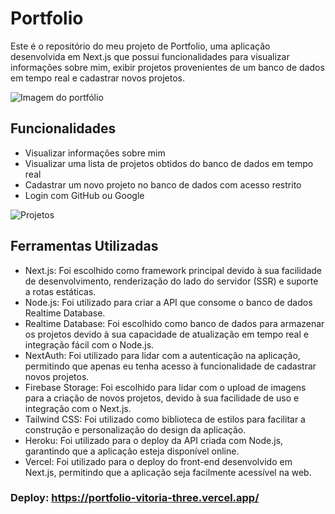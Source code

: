 # Portfolio
Este é o repositório do meu projeto de Portfolio, uma aplicação desenvolvida em Next.js que possui funcionalidades para visualizar informações sobre mim, exibir projetos provenientes de um banco de dados em tempo real e cadastrar novos projetos.


![Imagem do portfólio](https://firebasestorage.googleapis.com/v0/b/portf0lio-2b546.appspot.com/o/images%2Fporfolio-img.png?alt=media&token=704c816e-bfcf-4d5c-9bee-73f37a0c2577)

## Funcionalidades
- Visualizar informações sobre mim
- Visualizar uma lista de projetos obtidos do banco de dados em tempo real
- Cadastrar um novo projeto no banco de dados com acesso restrito
- Login com GitHub ou Google 

![Projetos](https://firebasestorage.googleapis.com/v0/b/portf0lio-2b546.appspot.com/o/images%2Fprojects.png?alt=media&token=c99cefee-f27a-4e80-bbc7-0cb550677cbd)

## Ferramentas Utilizadas
- Next.js: Foi escolhido como framework principal devido à sua facilidade de desenvolvimento, renderização do lado do servidor (SSR) e suporte a rotas estáticas.
- Node.js: Foi utilizado para criar a API que consome o banco de dados Realtime Database.
- Realtime Database: Foi escolhido como banco de dados para armazenar os projetos devido à sua capacidade de atualização em tempo real e integração fácil com o Node.js.
- NextAuth: Foi utilizado para lidar com a autenticação na aplicação, permitindo que apenas eu tenha acesso à funcionalidade de cadastrar novos projetos.
- Firebase Storage: Foi escolhido para lidar com o upload de imagens para a criação de novos projetos, devido à sua facilidade de uso e integração com o Next.js.
- Tailwind CSS: Foi utilizado como biblioteca de estilos para facilitar a construção e personalização do design da aplicação.
- Heroku: Foi utilizado para o deploy da API criada com Node.js, garantindo que a aplicação esteja disponível online.
- Vercel: Foi utilizado para o deploy do front-end desenvolvido em Next.js, permitindo que a aplicação seja facilmente acessível na web.



### Deploy: https://portfolio-vitoria-three.vercel.app/
